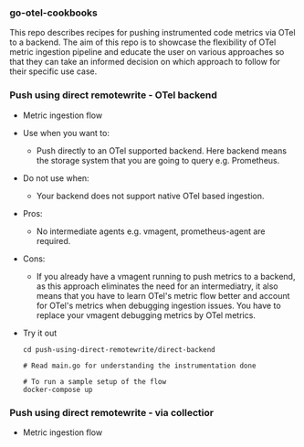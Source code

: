### go-otel-cookbooks

This repo describes recipes for pushing instrumented code metrics via OTel to a backend.
The aim of this repo is to showcase the flexibility of OTel metric ingestion pipeline
and educate the user on various approaches so that they can take an informed decision on
which approach to follow for their specific use case.

### Push using direct remotewrite - OTel backend

- Metric ingestion flow

  <insert diagram here>

- Use when you want to:

  - Push directly to an OTel supported backend. Here backend means the storage system that you are going to query e.g. Prometheus.

- Do not use when:

  - Your backend does not support native OTel based ingestion.

- Pros:

  - No intermediate agents e.g. vmagent, prometheus-agent are required.

- Cons:

  - If you already have a vmagent running to push metrics to a backend, as this approach eliminates
    the need for an intermediatry, it also means that you have to learn OTel's metric flow better
    and account for OTel's metrics when debugging ingestion issues. You have to replace your vmagent
    debugging metrics by OTel metrics.

- Try it out

  ```
  cd push-using-direct-remotewrite/direct-backend

  # Read main.go for understanding the instrumentation done

  # To run a sample setup of the flow
  docker-compose up
  ```

### Push using direct remotewrite - via collectior

- Metric ingestion flow

  <insert diagram here>
